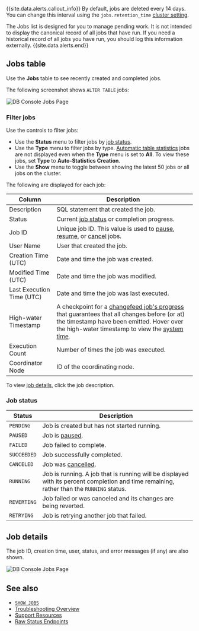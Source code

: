 {{site.data.alerts.callout_info}}
By default, jobs are deleted every 14 days. You can change this interval using the `jobs.retention_time` [cluster setting](cluster-settings.html).

The Jobs list is designed for you to manage pending work. It is not intended to display the canonical record of all jobs that have run. If you need a historical record of all jobs you have run, you should log this information externally.
{{site.data.alerts.end}}

## Jobs table

Use the **Jobs** table to see recently created and completed jobs.

The following screenshot shows `ALTER TABLE` jobs:

<img src="{{ 'images/v22.2/ui_jobs_page.png' | relative_url }}" alt="DB Console Jobs Page" style="border:1px solid #eee;max-width:100%" />

### Filter jobs

Use the controls to filter jobs:

- Use the **Status** menu to filter jobs by [job status](#job-status).
- Use the **Type** menu to filter jobs by type. [Automatic table statistics](cost-based-optimizer.html#table-statistics) jobs are not displayed even when the **Type** menu is set to **All**. To view these jobs, set **Type** to **Auto-Statistics Creation**.
- Use the **Show** menu to toggle between showing the latest 50 jobs or all jobs on the cluster.

The following are displayed for each job:

Column | Description
----------|------------
Description | SQL statement that created the job.
Status | Current [job status](#job-status) or completion progress.
Job ID | Unique job ID. This value is used to [pause](pause-job.html), [resume](resume-job.html), or [cancel](cancel-job.html) jobs.
User Name | User that created the job.
Creation Time (UTC) | Date and time the job was created.
Modified Time (UTC) | Date and time the job was modified.
Last Execution Time (UTC) | Date and time the job was last executed.
High-water Timestamp  | A checkpoint for a [changefeed job's progress](monitor-and-debug-changefeeds.html#monitor-a-changefeed) that guarantees that all changes before (or at) the timestamp have been emitted. Hover over the high-water timestamp to view the [system time](as-of-system-time.html).
Execution Count | Number of times the job was executed.
Coordinator Node | ID of the coordinating node.

To view [job details](#job-details), click the job description.

### Job status

Status | Description
-------|------------
`PENDING` | Job is created but has not started running.
`PAUSED` | Job is [paused](pause-job.html).
`FAILED` | Job failed to complete.
`SUCCEEDED` | Job successfully completed.
`CANCELED` | Job was [cancelled](cancel-job.html).
`RUNNING`  | Job is running. A job that is running will be displayed with its percent completion and time remaining, rather than the `RUNNING` status.
`REVERTING`| Job failed or was canceled and its changes are being reverted.
`RETRYING` | Job is retrying another job that failed.

## Job details

The job ID, creation time, user, status, and error messages (if any) are also shown.

<img src="{{ 'images/v22.2/ui_jobs_page_details.png' | relative_url }}" alt="DB Console Jobs Page" style="border:1px solid #eee;max-width:100%" />

## See also

- [`SHOW JOBS`](show-jobs.html)
- [Troubleshooting Overview](troubleshooting-overview.html)
- [Support Resources](support-resources.html)
- [Raw Status Endpoints](monitoring-and-alerting.html#raw-status-endpoints)
